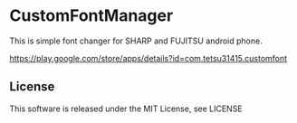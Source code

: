 CustomFontManager
=================

This is simple font changer for SHARP and FUJITSU android phone.

https://play.google.com/store/apps/details?id=com.tetsu31415.customfont

License
-------
This software is released under the MIT License, see LICENSE
